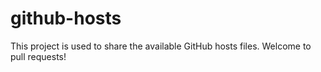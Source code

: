 # github-hosts
This project is used to share the available GitHub hosts files.
Welcome to pull requests!
